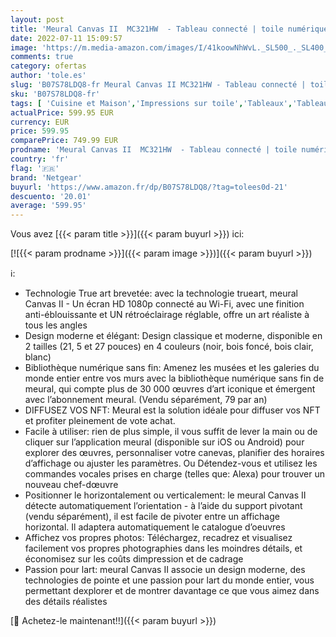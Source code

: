 ```yaml
---
layout: post
title: 'Meural Canvas II  MC321HW  - Tableau connecté | toile numérique HD 21.5”| Idéal pour les NFT  les Oeuvres d’arts et les Photos personnelles | Cadre bois foncé | WiFi | Par Netgear'
date: 2022-07-11 15:09:57
image: 'https://m.media-amazon.com/images/I/41koowNhWvL._SL500_._SL400_.jpg'
comments: true
category: ofertas
author: 'tole.es'
slug: 'B07S78LDQ8-fr Meural Canvas II MC321HW - Tableau connecté | toile...'
sku: 'B07S78LDQ8-fr'
tags: [ 'Cuisine et Maison','Impressions sur toile','Tableaux','Tableaux, posters et arts décoratifs','netgear','🇫🇷', ]
actualPrice: 599.95 EUR
currency: EUR
price: 599.95
comparePrice: 749.99 EUR
prodname: 'Meural Canvas II  MC321HW  - Tableau connecté | toile numérique HD 21.5”| Idéal pour les NFT  les Oeuvres d’arts et les Photos personnelles | Cadre bois foncé | WiFi | Par Netgear'
country: 'fr'
flag: '🇫🇷'
brand: 'Netgear'
buyurl: 'https://www.amazon.fr/dp/B07S78LDQ8/?tag=tolees0d-21'
descuento: '20.01'
average: '599.95'
---
```


Vous avez [{{< param title >}}]({{< param buyurl >}}) ici:

[![{{< param prodname >}}]({{< param image >}})]({{< param buyurl >}})

ℹ️:

- Technologie True art brevetée: avec la technologie trueart, meural Canvas II - Un écran HD 1080p connecté au Wi-Fi, avec une finition anti-éblouissante et UN rétroéclairage réglable, offre un art réaliste à tous les angles
- Design moderne et élégant: Design classique et moderne, disponible en 2 tailles (21, 5 et 27 pouces) en 4 couleurs (noir, bois foncé, bois clair, blanc)
- Bibliothèque numérique sans fin: Amenez les musées et les galeries du monde entier entre vos murs avec la bibliothèque numérique sans fin de meural, qui compte plus de 30 000 œuvres d’art iconique et émergent avec l’abonnement meural. (Vendu séparément, 79 par an)
- DIFFUSEZ VOS NFT: Meural est la solution idéale pour diffuser vos NFT et profiter pleinement de vote achat.
- Facile à utiliser: rien de plus simple, il vous suffit de lever la main ou de cliquer sur l’application meural (disponible sur iOS ou Android) pour explorer des œuvres, personnaliser votre canevas, planifier des horaires d’affichage ou ajuster les paramètres. Ou Détendez-vous et utilisez les commandes vocales prises en charge (telles que: Alexa) pour trouver un nouveau chef-dœuvre
- Positionner le horizontalement ou verticalement: le meural Canvas II détecte automatiquement l’orientation - à l’aide du support pivotant (vendu séparément), il est facile de pivoter entre un affichage horizontal. Il adaptera automatiquement le catalogue d’oeuvres
- Affichez vos propres photos: Téléchargez, recadrez et visualisez facilement vos propres photographies dans les moindres détails, et économisez sur les coûts dimpression et de cadrage
- Passion pour lart: meural Canvas II associe un design moderne, des technologies de pointe et une passion pour lart du monde entier, vous permettant dexplorer et de montrer davantage ce que vous aimez dans des détails réalistes

[🛒 Achetez-le maintenant!!]({{< param buyurl >}})
